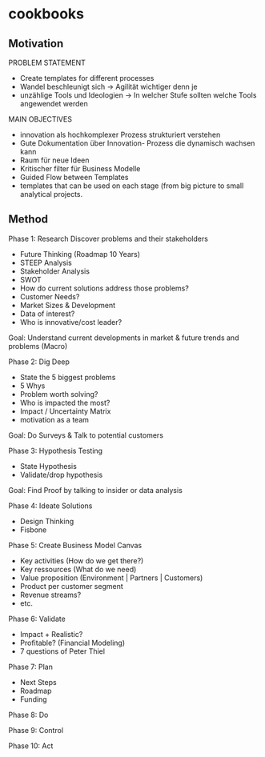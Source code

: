# cookbooks

## Motivation

PROBLEM STATEMENT
- Create templates for different processes
- Wandel beschleunigt sich -> Agilität wichtiger denn je
- unzählige Tools und Ideologien -> In welcher Stufe sollten welche Tools angewendet werden

MAIN OBJECTIVES
- innovation als hochkomplexer Prozess strukturiert verstehen
- Gute Dokumentation über Innovation- Prozess die dynamisch wachsen kann
- Raum für neue Ideen
- Kritischer filter für Business Modelle
- Guided Flow between Templates
- templates that can be used on each stage (from big picture to small analytical projects.

## Method

Phase 1: Research
Discover problems and their stakeholders
- Future Thinking (Roadmap 10 Years)
- STEEP Analysis
- Stakeholder Analysis
- SWOT
- How do current solutions address those problems?
- Customer Needs?
- Market Sizes & Development
- Data of interest?
- Who is innovative/cost leader?

Goal: Understand current developments in market & future trends and problems (Macro)

Phase 2: Dig Deep
- State the 5 biggest problems
- 5 Whys
- Problem worth solving?
- Who is impacted the most?
- Impact / Uncertainty Matrix
- motivation as a team

Goal: Do Surveys & Talk to potential customers


Phase 3: Hypothesis Testing
- State Hypothesis
- Validate/drop hypothesis

Goal: Find Proof by talking to insider or data analysis

Phase 4: Ideate Solutions
- Design Thinking
- Fisbone

Phase 5: Create Business Model Canvas
- Key activities (How do we get there?)
- Key ressources (What do we need)
- Value proposition (Environment | Partners | Customers)
- Product per customer segment
- Revenue streams?
- etc.

Phase 6: Validate
- Impact + Realistic?
- Profitable? (Financial Modeling)
- 7 questions of Peter Thiel

Phase 7: Plan
- Next Steps
- Roadmap
- Funding

Phase 8: Do

Phase 9: Control

Phase 10: Act
